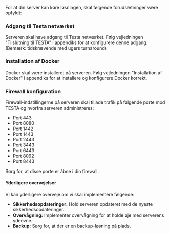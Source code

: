 For at din server kan køre løsningen, skal følgende forudsætninger være opfyldt:

### Adgang til Testa netværket

Serveren skal have adgang til Testa netværket. Følg vejledningen "Tilslutning til TESTA" i appendiks for at konfigurere denne adgang. (Bemærk: tidskrævende med ugers turnaround)

### Installation af Docker

Docker skal være installeret på serveren. Følg vejledningen "Installation af Docker" i appendiks for at installere og konfigurere Docker korrekt.

### Firewall konfiguration

Firewall-indstillingerne på serveren skal tillade trafik på følgende porte mod TESTA og hvorfra serveren administreres:

- Port 443
- Port 8080
- Port 1442
- Port 1443
- Port 2443
- Port 3443
- Port 6443
- Port 8092
- Port 8443

Sørg for, at disse porte er åbne i din firewall.

#### Yderligere overvejelser
Vi kan yderligere overveje om vi skal implementere følgende:
- **Sikkerhedsopdateringer:** Hold serveren opdateret med de nyeste sikkerhedsopdateringer. 
- **Overvågning:** Implementer overvågning for at holde øje med serverens ydeevne. 
- **Backup:** Sørg for, at der er en backup-løsning på plads.